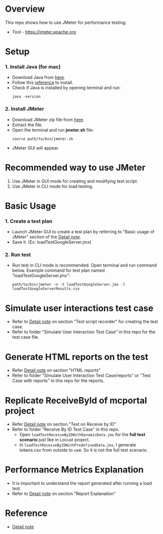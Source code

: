 # Overview
This repo shows how to use JMeter for performance testing.
- Tool - https://jmeter.apache.org

# Setup
### 1. Install Java (for mac)
- Download Java from [here](https://www.java.com/en/download/).
- Follow this [reference](https://www.java.com/en/download/help/mac_install.html) to install.
- Check if Java is installed by opening terminal and run:
    ```
    java -version
    ```

### 2. Install JMeter
- Download JMeter zip file from [here](https://jmeter.apache.org/download_jmeter.cgi#binaries).
- Extract the file.
- Open the terminal and run **jmeter.sh** file:
    ```
    source path/to/bin/jmeter.sh
    ```
- JMeter GUI will appear.

# Recommended way to use JMeter
1. Use JMeter in GUI mode for creating and modifying test script.
2. Use JMeter in CLI mode for load testing.

# Basic Usage
### 1. Create a test plan
- Launch JMeter GUI to create a test plan by referring to "Basic usage of JMeter" section of the [Detail note](https://gigantic-handle-104.notion.site/JMeter-vs-Locust-Report-e8156734c7a34fbab098ef8ba4fb4394).
- Save it. (Ex: loadTestGoogleServer.jmx)

### 2. Run test
- Run test in CLI mode is recommended. Open terminal and run command below. Example command for test plan named "loadTestGoogleServer.jmx":
    ```
    path/to/bin/jmeter -n -t loadTestGoogleServer.jmx -l loadTestGoogleServerResults.csv
    ```

# Simulate user interactions test case
- Refer to [Detail note](https://gigantic-handle-104.notion.site/JMeter-vs-Locust-Report-e8156734c7a34fbab098ef8ba4fb4394) on section "Test script recorder" for creating the test case.
- Refer to folder "Simulate User Interaction Test Case" in this repo for the test case file.

# Generate HTML reports on the test
- Refer [Detail note](https://gigantic-handle-104.notion.site/JMeter-vs-Locust-Report-e8156734c7a34fbab098ef8ba4fb4394) on section "HTML reports"
- Refer to folder "Simulate User Interaction Test Case/reports" or "Test Case with reports" in this repo for the reports.

# Replicate ReceiveById of mcportal project
- Refer [Detail note](https://gigantic-handle-104.notion.site/JMeter-vs-Locust-Report-e8156734c7a34fbab098ef8ba4fb4394) on section "Test on Receive by ID"
- Refer to folder "Receive By ID Test Case" in this repo.
    - Open `loadTestReceiveByIDWithDynamicData.jmx` for the **full test scenario** just like in Locust project.
    - In `loadTestReceiveByIDWithPredefinedData.jmx`, I generate tokens.csv from outside to use. So it is not the full test scenario.

# Performance Metrics Explanation
- It is important to understand the report generated after running a load test.
- Refer to [Detail note](https://gigantic-handle-104.notion.site/JMeter-vs-Locust-Report-e8156734c7a34fbab098ef8ba4fb4394) on section "Report Explanation"

# Reference
- [Detail note](https://gigantic-handle-104.notion.site/JMeter-vs-Locust-Report-e8156734c7a34fbab098ef8ba4fb4394)